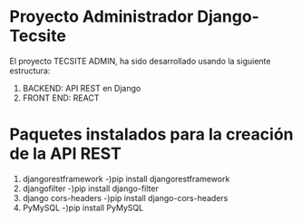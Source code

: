 # Proyecto Administrador Django-Tecsite

El proyecto TECSITE ADMIN, ha sido desarrollado usando la siguiente estructura:
1) BACKEND: API REST en Django
2) FRONT END: REACT

# Paquetes instalados para la creación de la API REST

1) djangorestframework
   -)pip install djangorestframework
2) djangofilter
   -)pip install django-filter
3) django cors-headers
   -)pip install django-cors-headers
4) PyMySQL
   -)pip install PyMySQL
